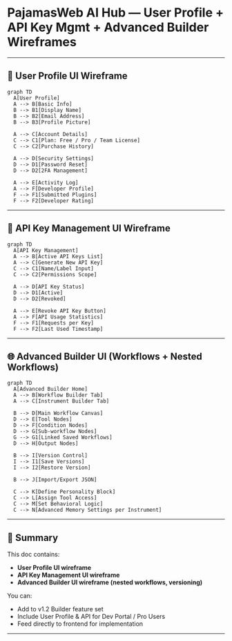 # PajamasWeb AI Hub — User Profile + API Key Mgmt + Advanced Builder Wireframes

---

## 👤 User Profile UI Wireframe

```mermaid
graph TD
  A[User Profile]
  A --> B[Basic Info]
  B --> B1[Display Name]
  B --> B2[Email Address]
  B --> B3[Profile Picture]

  A --> C[Account Details]
  C --> C1[Plan: Free / Pro / Team License]
  C --> C2[Purchase History]

  A --> D[Security Settings]
  D --> D1[Password Reset]
  D --> D2[2FA Management]

  A --> E[Activity Log]
  A --> F[Developer Profile]
  F --> F1[Submitted Plugins]
  F --> F2[Developer Rating]
```

---

## 🔑 API Key Management UI Wireframe

```mermaid
graph TD
  A[API Key Management]
  A --> B[Active API Keys List]
  A --> C[Generate New API Key]
  C --> C1[Name/Label Input]
  C --> C2[Permissions Scope]

  A --> D[API Key Status]
  D --> D1[Active]
  D --> D2[Revoked]

  A --> E[Revoke API Key Button]
  A --> F[API Usage Statistics]
  F --> F1[Requests per Key]
  F --> F2[Last Used Timestamp]
```

---

## 🌐 Advanced Builder UI (Workflows + Nested Workflows)

```mermaid
graph TD
  A[Advanced Builder Home]
  A --> B[Workflow Builder Tab]
  A --> C[Instrument Builder Tab]

  B --> D[Main Workflow Canvas]
  D --> E[Tool Nodes]
  D --> F[Condition Nodes]
  D --> G[Sub-workflow Nodes]
  G --> G1[Linked Saved Workflows]
  D --> H[Output Nodes]

  B --> I[Version Control]
  I --> I1[Save Versions]
  I --> I2[Restore Version]

  B --> J[Import/Export JSON]

  C --> K[Define Personality Block]
  C --> L[Assign Tool Access]
  C --> M[Set Behavioral Logic]
  C --> N[Advanced Memory Settings per Instrument]
```

---

## 🌟 Summary

This doc contains:

- **User Profile UI wireframe**
- **API Key Management UI wireframe**
- **Advanced Builder UI wireframe (nested workflows, versioning)**

You can:

- Add to v1.2 Builder feature set
- Include User Profile & API for Dev Portal / Pro Users
- Feed directly to frontend for implementation

---
